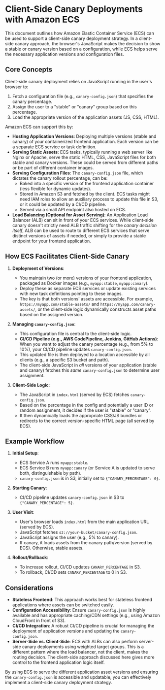 # Client-Side Canary Deployments with Amazon ECS

This document outlines how Amazon Elastic Container Service (ECS) can be used to support a client-side canary deployment strategy. In a client-side canary approach, the browser's JavaScript makes the decision to show a stable or canary version based on a configuration, while ECS helps serve the necessary application versions and configuration files.

## Core Concepts

Client-side canary deployment relies on JavaScript running in the user's browser to:
1. Fetch a configuration file (e.g., `canary-config.json`) that specifies the canary percentage.
2. Assign the user to a "stable" or "canary" group based on this percentage.
3. Load the appropriate version of the application assets (JS, CSS, HTML).

Amazon ECS can support this by:

*   **Hosting Application Versions**: Deploying multiple versions (stable and canary) of your containerized frontend application. Each version can be a separate ECS service or task definition.
*   **Serving Static Assets**: ECS tasks, typically running a web server like Nginx or Apache, serve the static HTML, CSS, JavaScript files for both stable and canary versions. These could be served from different paths or be part of different container images.
*   **Serving Configuration Files**: The `canary-config.json` file, which dictates the canary rollout percentage, can be:
    *   Baked into a specific version of the frontend application container (less flexible for dynamic updates).
    *   Stored in Amazon S3 and fetched by the client. ECS tasks might need IAM roles to allow an auxiliary process to update this file in S3, or it could be updated by a CI/CD pipeline.
    *   Served via a small API endpoint also hosted on ECS.
*   **Load Balancing (Optional for Asset Serving)**: An Application Load Balancer (ALB) can sit in front of your ECS services. While client-side canary doesn't strictly need ALB traffic shifting for the *canary decision itself*, ALB can be used to route to different ECS services that serve distinct versions of assets if needed, or simply to provide a stable endpoint for your frontend application.

## How ECS Facilitates Client-Side Canary

1.  **Deployment of Versions**:
    *   You maintain two (or more) versions of your frontend application, packaged as Docker images (e.g., `myapp:stable`, `myapp:canary`).
    *   Deploy these as separate ECS services or update existing services with new task definitions pointing to these images.
    *   The key is that both versions' assets are accessible. For example, `https://myapp.com/stable-assets/` and `https://myapp.com/canary-assets/`, or the client-side logic dynamically constructs asset paths based on the assigned version.

2.  **Managing `canary-config.json`**:
    *   This configuration file is central to the client-side logic.
    *   **CI/CD Pipeline (e.g., AWS CodePipeline, Jenkins, GitHub Actions)**: When you want to adjust the canary percentage (e.g., from 5% to 10%), your CI/CD pipeline updates `canary-config.json`.
    *   This updated file is then deployed to a location accessible by all clients (e.g., a specific S3 bucket and path).
    *   The client-side JavaScript in *all* versions of your application (stable and canary) fetches this *same* `canary-config.json` to determine user assignment.

3.  **Client-Side Logic**:
    *   The JavaScript in `index.html` (served by ECS) fetches `canary-config.json`.
    *   Based on the percentage in the config and potentially a user ID or random assignment, it decides if the user is "stable" or "canary".
    *   It then dynamically loads the appropriate CSS/JS bundles or redirects to the correct version-specific HTML page (all served by ECS).

## Example Workflow

1.  **Initial Setup**:
    *   ECS Service A runs `myapp:stable`.
    *   ECS Service B runs `myapp:canary` (or Service A is updated to serve both, distinguishable by path).
    *   `canary-config.json` is in S3, initially set to `{"CANARY_PERCENTAGE": 0}`.

2.  **Starting Canary**:
    *   CI/CD pipeline updates `canary-config.json` in S3 to `{"CANARY_PERCENTAGE": 5}`.

3.  **User Visit**:
    *   User's browser loads `index.html` from the main application URL (served by ECS).
    *   JavaScript fetches `s3://your-bucket/canary-config.json`.
    *   JavaScript assigns the user (e.g., 5% to canary).
    *   If canary, it loads assets from the canary path/version (served by ECS). Otherwise, stable assets.

4.  **Rollout/Rollback**:
    *   To increase rollout, CI/CD updates `CANARY_PERCENTAGE` in S3.
    *   To rollback, CI/CD sets `CANARY_PERCENTAGE` to 0 in S3.

## Considerations

*   **Stateless Frontend**: This approach works best for stateless frontend applications where assets can be switched easily.
*   **Configuration Accessibility**: Ensure `canary-config.json` is highly available and has appropriate caching/CDN settings (e.g., using Amazon CloudFront in front of S3).
*   **CI/CD Integration**: A robust CI/CD pipeline is crucial for managing the deployment of application versions and updating the `canary-config.json`.
*   **Server-Side vs. Client-Side**: ECS with ALBs can also perform server-side canary deployments using weighted target groups. This is a different pattern where the load balancer, not the client, makes the routing decision. The client-side approach discussed here gives more control to the frontend application logic itself.

By using ECS to serve the different application asset versions and ensuring the `canary-config.json` is accessible and updatable, you can effectively implement a client-side canary deployment strategy.
